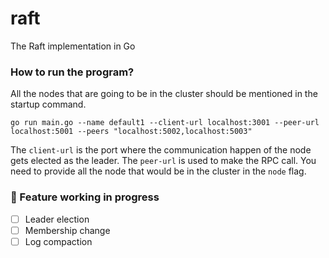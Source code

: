 # raft
The Raft implementation in Go

### How to run the program?

All the nodes that are going to be  in the cluster should be mentioned in the startup command.
```shell script
go run main.go --name default1 --client-url localhost:3001 --peer-url localhost:5001 --peers "localhost:5002,localhost:5003"
```

The `client-url` is the port where the communication happen of the node gets elected as the leader. The `peer-url` is
used to make the RPC call. You need to provide all the node that would be in the cluster in the `node` flag.

### 🚧 Feature working in progress

- [ ] Leader election
- [ ] Membership change
- [ ] Log compaction